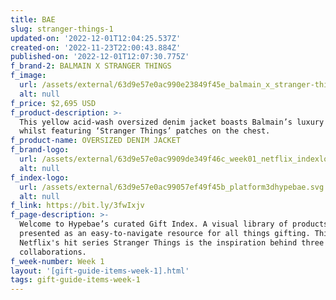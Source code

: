 ```yaml
---
title: BAE
slug: stranger-things-1
updated-on: '2022-12-01T12:04:25.537Z'
created-on: '2022-11-23T22:00:43.884Z'
published-on: '2022-12-01T12:07:30.775Z'
f_brand-2: BALMAIN X STRANGER THINGS
f_image:
  url: /assets/external/63d9e57e0ac990e23849f45e_balmain_x_stranger-things_1.png
  alt: null
f_price: $2,695 USD
f_product-description: >-
  This yellow acid-wash oversized denim jacket boasts Balmain’s luxury touch
  whilst featuring ‘Stranger Things’ patches on the chest.
f_product-name: OVERSIZED DENIM JACKET
f_brand-logo:
  url: /assets/external/63d9e57e0ac9909de349f46c_week01_netflix_indexlogo.png
  alt: null
f_index-logo:
  url: /assets/external/63d9e57e0ac99057ef49f45b_platform3dhypebae.svg
  alt: null
f_link: https://bit.ly/3fwIxjv
f_page-description: >-
  Welcome to Hypebae’s curated Gift Index. A visual library of products is
  presented as an easy-to-navigate resource for all things gifting. This week,
  Netflix's hit series Stranger Things is the inspiration behind three diverse
  collaborations.
f_week-number: Week 1
layout: '[gift-guide-items-week-1].html'
tags: gift-guide-items-week-1
---
```




